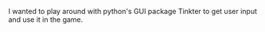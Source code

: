 I wanted to play around with python's GUI package Tinkter to get user input and use it in the game. 
